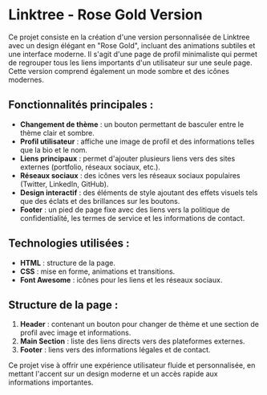 # Linktree - Rose Gold Version

Ce projet consiste en la création d'une version personnalisée de Linktree avec un design élégant en "Rose Gold", incluant des animations subtiles et une interface moderne. Il s'agit d'une page de profil minimaliste qui permet de regrouper tous les liens importants d'un utilisateur sur une seule page. Cette version comprend également un mode sombre et des icônes modernes.

## Fonctionnalités principales :

- **Changement de thème** : un bouton permettant de basculer entre le thème clair et sombre.
- **Profil utilisateur** : affiche une image de profil et des informations telles que la bio et le nom.
- **Liens principaux** : permet d'ajouter plusieurs liens vers des sites externes (portfolio, réseaux sociaux, etc.).
- **Réseaux sociaux** : des icônes vers les réseaux sociaux populaires (Twitter, LinkedIn, GitHub).
- **Design interactif** : des éléments de style ajoutant des effets visuels tels que des éclats et des brillances sur les boutons.
- **Footer** : un pied de page fixe avec des liens vers la politique de confidentialité, les termes de service et les informations de contact.

## Technologies utilisées :
- **HTML** : structure de la page.
- **CSS** : mise en forme, animations et transitions.
- **Font Awesome** : icônes pour les liens et les réseaux sociaux.

## Structure de la page :
1. **Header** : contenant un bouton pour changer de thème et une section de profil avec image et informations.
2. **Main Section** : liste des liens directs vers des plateformes externes.
3. **Footer** : liens vers des informations légales et de contact.

Ce projet vise à offrir une expérience utilisateur fluide et personnalisée, en mettant l'accent sur un design moderne et un accès rapide aux informations importantes.
